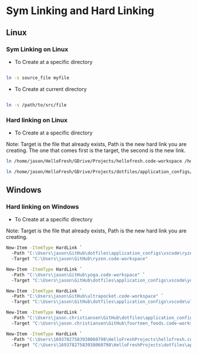 # Sym Linking and Hard Linking

## Linux

### Sym Linking on Linux

- To Create at a specific directory

```bash

ln -s source_file myfile

```

- To Create at current directory

```bash

ln -s /path/to/src/file

```

### Hard linking on Linux

- To Create at a specific directory

Note: Target is the file that already exists, Path is the new hard link you are creating. The one that comes first is the target, the second is the new link.

```bash
ln /home/jason/HelloFresh/GDrive/Projects/hellofresh.code-workspace /home/jason/HelloFresh/GDrive/Projects/dotfiles/application_configs/vscode/hellofresh.code-workspace
```

```bash
ln /home/jason/HelloFresh/GDrive/Projects/dotfiles/application_configs/vscode/settings.json /home/jason/.config/Code/User/settings.json
```

## Windows

### Hard linking on Windows

- To Create at a specific directory

Note: Target is the file that already exists, Path is the new hard link you are creating.

```bash
New-Item -ItemType HardLink `
  -Path "C:\Users\jason\GitHub\dotfiles\application_configs\vscode\ryzen.code-workspace" `
  -Target "C:\Users\jason\GitHub\ryzen.code-workspace"
```

```bash
New-Item -ItemType HardLink `
  -Path "C:\Users\jason\GitHub\yoga.code-workspace" `
  -Target "C:\Users\jason\GitHub\dotfiles\application_configs\vscode\yoga.code-workspace"
```

```bash
New-Item -ItemType HardLink `
  -Path "C:\Users\jason\GitHub\ultrapocket.code-workspace" `
  -Target "C:\Users\jason\GitHub\dotfiles\application_configs\vscode\ultrapocket.code-workspace"
```

```bash
New-Item -ItemType HardLink `
  -Path "C:\Users\jason.christiansen\GitHub\dotfiles\application_configs\vscode\fourteen_foods.code-workspace" `
  -Target "C:\Users\jason.christiansen\GitHub\fourteen_foods.code-workspace"
```

```bash
New-Item -ItemType HardLink `
  -Path "C:\Users\16937827583938060798\HelloFreshProjects\hellofresh.code-workspace" `
  -Target "C:\Users\16937827583938060798\HelloFreshProjects\dotfiles\application_configs\vscode\hellofresh.code-workspace"
```
